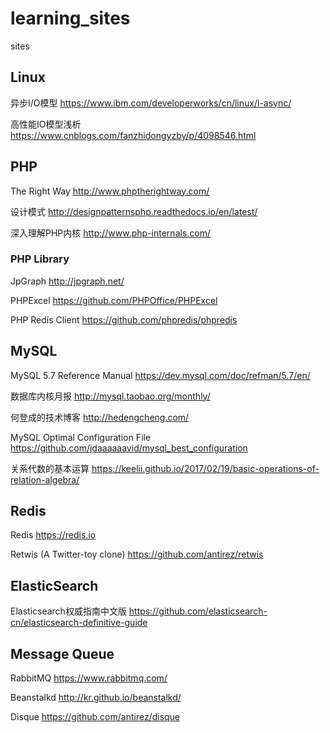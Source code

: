 # learning_sites
sites

## Linux
异步I/O模型 https://www.ibm.com/developerworks/cn/linux/l-async/

高性能IO模型浅析 https://www.cnblogs.com/fanzhidongyzby/p/4098546.html

## PHP
The Right Way http://www.phptherightway.com/

设计模式 http://designpatternsphp.readthedocs.io/en/latest/

深入理解PHP内核 http://www.php-internals.com/

### PHP Library
  JpGraph http://jpgraph.net/

  PHPExcel https://github.com/PHPOffice/PHPExcel

  PHP Redis Client https://github.com/phpredis/phpredis

## MySQL

  MySQL 5.7 Reference Manual https://dev.mysql.com/doc/refman/5.7/en/
  
  数据库内核月报 http://mysql.taobao.org/monthly/
  
  何登成的技术博客 http://hedengcheng.com/
  
  MySQL Optimal Configuration File https://github.com/jdaaaaaavid/mysql_best_configuration
  
  关系代数的基本运算 https://keelii.github.io/2017/02/19/basic-operations-of-relation-algebra/
  
## Redis

  Redis https://redis.io
  
  Retwis (A Twitter-toy clone) https://github.com/antirez/retwis
  
## ElasticSearch

Elasticsearch权威指南中文版 https://github.com/elasticsearch-cn/elasticsearch-definitive-guide

## Message Queue
RabbitMQ https://www.rabbitmq.com/

Beanstalkd http://kr.github.io/beanstalkd/

Disque https://github.com/antirez/disque


